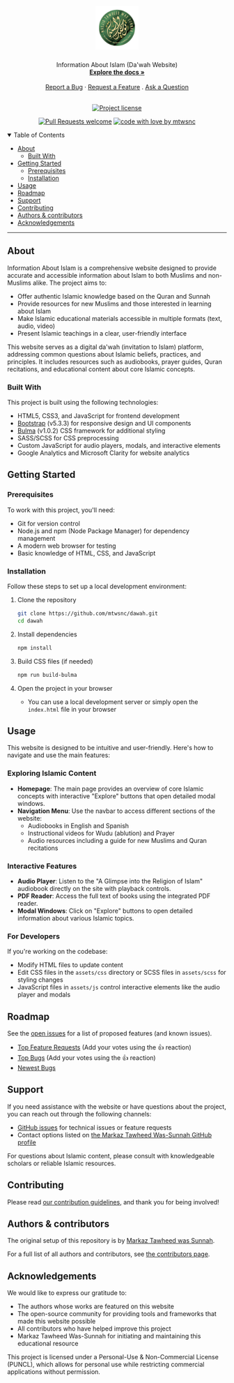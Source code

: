 <h1 align="center">
  <a href="https://github.com/mtwsnc/dawah">
    <!-- Please provide path to your logo here -->
    <img src="./assets/img/logo.png" alt="Logo" width="100" height="100">
  </a>
</h1>

<div align="center">
  Information About Islam (Da'wah Website)
  <br />
  <a href="#about"><strong>Explore the docs »</strong></a>
  <br />
  <br />
  <a href="https://github.com/mtwsnc/dawah/issues/new?assignees=&labels=bug&template=01_BUG_REPORT.md&title=bug%3A+">Report a Bug</a>
  ·
  <a href="https://github.com/mtwsnc/dawah/issues/new?assignees=&labels=enhancement&template=02_FEATURE_REQUEST.md&title=feat%3A+">Request a Feature</a>
  .
  <a href="https://github.com/mtwsnc/dawah/issues/new?assignees=&labels=question&template=04_SUPPORT_QUESTION.md&title=support%3A+">Ask a Question</a>
</div>

<div align="center">
<br />

[![Project license](https://img.shields.io/github/license/mtwsnc/dawah.svg?style=flat-square)](LICENSE)

[![Pull Requests welcome](https://img.shields.io/badge/PRs-welcome-ff69b4.svg?style=flat-square)](https://github.com/mtwsnc/dawah/issues?q=is%3Aissue+is%3Aopen+label%3A%22help+wanted%22)
[![code with love by mtwsnc](https://img.shields.io/badge/%3C%2F%3E%20with%20%E2%99%A5%20by-mtwsnc-ff1414.svg?style=flat-square)](https://github.com/mtwsnc)

</div>

<details open="open">
<summary>Table of Contents</summary>

- [About](#about)
  - [Built With](#built-with)
- [Getting Started](#getting-started)
  - [Prerequisites](#prerequisites)
  - [Installation](#installation)
- [Usage](#usage)
- [Roadmap](#roadmap)
- [Support](#support)
- [Contributing](#contributing)
- [Authors & contributors](#authors--contributors)
- [Acknowledgements](#acknowledgements)

</details>

---

## About

Information About Islam is a comprehensive website designed to provide accurate and accessible information about Islam to both Muslims and non-Muslims alike. The project aims to:

- Offer authentic Islamic knowledge based on the Quran and Sunnah
- Provide resources for new Muslims and those interested in learning about Islam
- Make Islamic educational materials accessible in multiple formats (text, audio, video)
- Present Islamic teachings in a clear, user-friendly interface

This website serves as a digital da'wah (invitation to Islam) platform, addressing common questions about Islamic beliefs, practices, and principles. It includes resources such as audiobooks, prayer guides, Quran recitations, and educational content about core Islamic concepts.

### Built With

This project is built using the following technologies:

- HTML5, CSS3, and JavaScript for frontend development
- [Bootstrap](https://getbootstrap.com/) (v5.3.3) for responsive design and UI components
- [Bulma](https://bulma.io/) (v1.0.2) CSS framework for additional styling
- SASS/SCSS for CSS preprocessing
- Custom JavaScript for audio players, modals, and interactive elements
- Google Analytics and Microsoft Clarity for website analytics

## Getting Started

### Prerequisites

To work with this project, you'll need:

- Git for version control
- Node.js and npm (Node Package Manager) for dependency management
- A modern web browser for testing
- Basic knowledge of HTML, CSS, and JavaScript

### Installation

Follow these steps to set up a local development environment:

1. Clone the repository
   ```sh
   git clone https://github.com/mtwsnc/dawah.git
   cd dawah
   ```

2. Install dependencies
   ```sh
   npm install
   ```

3. Build CSS files (if needed)
   ```sh
   npm run build-bulma
   ```

4. Open the project in your browser
   - You can use a local development server or simply open the `index.html` file in your browser

## Usage

This website is designed to be intuitive and user-friendly. Here's how to navigate and use the main features:

### Exploring Islamic Content

- **Homepage**: The main page provides an overview of core Islamic concepts with interactive "Explore" buttons that open detailed modal windows.
- **Navigation Menu**: Use the navbar to access different sections of the website:
  - Audiobooks in English and Spanish
  - Instructional videos for Wudu (ablution) and Prayer
  - Audio resources including a guide for new Muslims and Quran recitations

### Interactive Features

- **Audio Player**: Listen to the "A Glimpse into the Religion of Islam" audiobook directly on the site with playback controls.
- **PDF Reader**: Access the full text of books using the integrated PDF reader.
- **Modal Windows**: Click on "Explore" buttons to open detailed information about various Islamic topics.

### For Developers

If you're working on the codebase:

- Modify HTML files to update content
- Edit CSS files in the `assets/css` directory or SCSS files in `assets/scss` for styling changes
- JavaScript files in `assets/js` control interactive elements like the audio player and modals

## Roadmap

See the [open issues](https://github.com/mtwsnc/dawah/issues) for a list of proposed features (and known issues).

- [Top Feature Requests](https://github.com/mtwsnc/dawah/issues?q=label%3Aenhancement+is%3Aopen+sort%3Areactions-%2B1-desc) (Add your votes using the 👍 reaction)
- [Top Bugs](https://github.com/mtwsnc/dawah/issues?q=is%3Aissue+is%3Aopen+label%3Abug+sort%3Areactions-%2B1-desc) (Add your votes using the 👍 reaction)
- [Newest Bugs](https://github.com/mtwsnc/dawah/issues?q=is%3Aopen+is%3Aissue+label%3Abug)

## Support

If you need assistance with the website or have questions about the project, you can reach out through the following channels:

- [GitHub issues](https://github.com/mtwsnc/dawah/issues/new?assignees=&labels=question&template=04_SUPPORT_QUESTION.md&title=support%3A+) for technical issues or feature requests
- Contact options listed on [the Markaz Tawheed Was-Sunnah GitHub profile](https://github.com/mtwsnc)

For questions about Islamic content, please consult with knowledgeable scholars or reliable Islamic resources.


## Contributing

Please read [our contribution guidelines](docs/CONTRIBUTING.md), and thank you for being involved!

## Authors & contributors

The original setup of this repository is by [Markaz Tawheed was Sunnah](https://github.com/mtwsnc).

For a full list of all authors and contributors, see [the contributors page](https://github.com/mtwsnc/dawah/contributors).



## Acknowledgements

We would like to express our gratitude to:

- The authors whose works are featured on this website
- The open-source community for providing tools and frameworks that made this website possible
- All contributors who have helped improve this project
- Markaz Tawheed Was-Sunnah for initiating and maintaining this educational resource

This project is licensed under a Personal-Use & Non-Commercial License (PUNCL), which allows for personal use while restricting commercial applications without permission.
